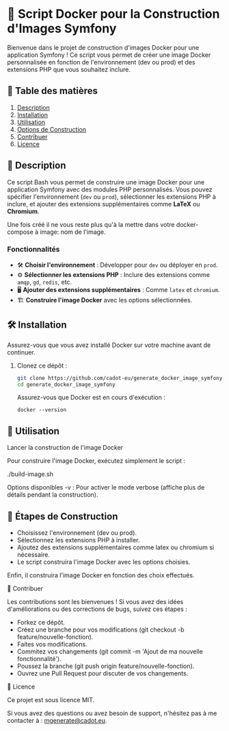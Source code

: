 # 🐳 Script Docker pour la Construction d'Images Symfony

Bienvenue dans le projet de construction d'images Docker pour une application Symfony ! Ce script vous permet de créer une image Docker personnalisée en fonction de l'environnement (dev ou prod) et des extensions PHP que vous souhaitez inclure.

## 📌 Table des matières

1. [Description](#description)
2. [Installation](#installation)
3. [Utilisation](#utilisation)
4. [Options de Construction](#options-de-construction)
5. [Contribuer](#contribuer)
6. [Licence](#licence)

## 📝 Description

Ce script Bash vous permet de construire une image Docker pour une application Symfony avec des modules PHP personnalisés. Vous pouvez spécifier l'environnement (`dev` ou `prod`), sélectionner les extensions PHP à inclure, et ajouter des extensions supplémentaires comme **LaTeX** ou **Chromium**.

Une fois créé il ne vous reste plus qu'à la mettre dans votre docker-compose à image: nom de l'image.

### Fonctionnalités

- 🛠️ **Choisir l'environnement** : Développer pour `dev` ou déployer en `prod`.
- ⚙️ **Sélectionner les extensions PHP** : Inclure des extensions comme `amqp`, `gd`, `redis`, etc.
- 🖥️ **Ajouter des extensions supplémentaires** : Comme `latex` et `chromium`.
- 🏗️ **Construire l'image Docker** avec les options sélectionnées.

## 🛠️ Installation

Assurez-vous que vous avez installé Docker sur votre machine avant de continuer.

1. Clonez ce dépôt :

   ```bash
   git clone https://github.com/cadot-eu/generate_docker_image_symfony.git
   cd generate_docker_image_symfony
   ```

    Assurez-vous que Docker est en cours d'exécution :

    ` docker --version `

## 🚀 Utilisation

Lancer la construction de l'image Docker

Pour construire l'image Docker, exécutez simplement le script :

./build-image.sh

Options disponibles
-v : Pour activer le mode verbose (affiche plus de détails pendant la construction).

## 🚀 Étapes de Construction

- Choisissez l'environnement (dev ou prod).
- Sélectionnez les extensions PHP à installer.
- Ajoutez des extensions supplémentaires comme latex ou chromium si nécessaire.
- Le script construira l'image Docker avec les options choisies.

Enfin, il construira l'image Docker en fonction des choix effectués.

🤝 Contribuer

Les contributions sont les bienvenues ! Si vous avez des idées d'améliorations ou des corrections de bugs, suivez ces étapes :

- Forkez ce dépôt.
- Créez une branche pour vos modifications (git checkout -b feature/nouvelle-fonction).
- Faites vos modifications.
- Commitez vos changements (git commit -m 'Ajout de ma nouvelle fonctionnalité').
- Poussez la branche (git push origin feature/nouvelle-fonction).
- Ouvrez une Pull Request pour discuter de vos changements.

📄 Licence

Ce projet est sous licence MIT.

Si vous avez des questions ou avez besoin de support, n'hésitez pas à me contacter à : <mgenerate@cadot.eu>.
